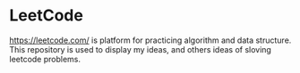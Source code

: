 # LeetCode

https://leetcode.com/ is platform for practicing algorithm and data structure.
This repository is used to display my ideas, and others ideas of sloving leetcode problems.